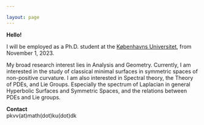 ```yaml
---

layout: page
---
```



**Hello!** <br>

I will be employed as a Ph.D. student at the [Københavns Universitet](https://geotop.math.ku.dk), from November 1, 2023. <br>


My broad research interest lies in Analysis and Geometry. Currently, I am interested in the study of classical minimal surfaces in symmetric spaces of non-positive curvature. I am also interested in Spectral theory, the Theory of PDEs, and Lie Groups. Especially the spectrum of Laplacian in general Hyperbolic Surfaces and Symmetric Spaces, and the relations between PDEs and Lie groups. 


**Contact** <br>
pkvv(at)math(dot)ku(dot)dk


